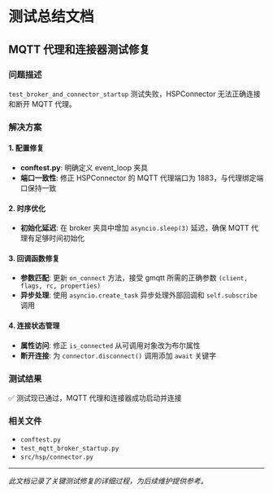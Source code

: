 # 测试总结文档

## MQTT 代理和连接器测试修复

### 问题描述

`test_broker_and_connector_startup`
测试失败，HSPConnector 无法正确连接和断开 MQTT 代理。

### 解决方案

#### 1. 配置修复

- **conftest.py**: 明确定义 event_loop 夹具
- **端口一致性**: 修正 HSPConnector 的 MQTT 代理端口为 1883，与代理绑定端口保持一致

#### 2. 时序优化

- **初始化延迟**: 在 broker 夹具中增加 `asyncio.sleep(3)`
  延迟，确保 MQTT 代理有足够时间初始化

#### 3. 回调函数修复

- **参数匹配**: 更新 `on_connect` 方法，接受 gmqtt 所需的正确参数
  `(client, flags, rc, properties)`
- **异步处理**: 使用 `asyncio.create_task` 异步处理外部回调和 `self.subscribe`
  调用

#### 4. 连接状态管理

- **属性访问**: 修正 `is_connected` 从可调用对象改为布尔属性
- **断开连接**: 为 `connector.disconnect()` 调用添加 `await` 关键字

### 测试结果

✅ 测试现已通过，MQTT 代理和连接器成功启动并连接

### 相关文件

- `conftest.py`
- `test_mqtt_broker_startup.py`
- `src/hsp/connector.py`

---

_此文档记录了关键测试修复的详细过程，为后续维护提供参考。_
